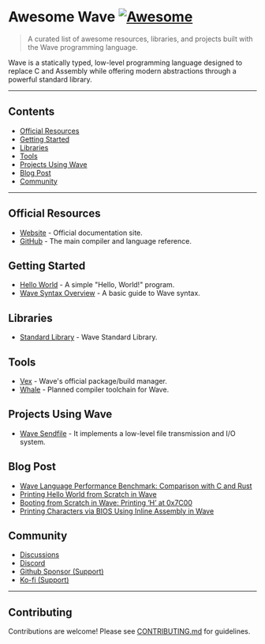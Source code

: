 # Awesome Wave [![Awesome](https://awesome.re/badge.svg)](https://awesome.re)

> A curated list of awesome resources, libraries, and projects built with the Wave programming language.

Wave is a statically typed, low-level programming language designed to replace C and Assembly while offering modern abstractions through a powerful standard library.

---

## Contents

- [Official Resources](#official-resources)
- [Getting Started](#getting-started)
- [Libraries](#libraries)
- [Tools](#tools)
- [Projects Using Wave](#projects-using-wave)
- [Blog Post](#blog-post)
- [Community](#community)

---

## Official Resources

- [Website](https://wave-lang.dev) - Official documentation site.
- [GitHub](https://github.com/LunaStev/Wave#readme) - The main compiler and language reference.

## Getting Started

- [Hello World](https://github.com/LunaStev/Wave/tree/master/test/test2.wave) - A simple "Hello, World!" program.
- [Wave Syntax Overview](https://wave-lang.dev/docs/syntax) - A basic guide to Wave syntax.

## Libraries

- [Standard Library](https://github.com/LunaStev/std) - Wave Standard Library.

## Tools

- [Vex](https://github.com/LunaStev/Vex#readme) - Wave's official package/build manager.
- [Whale](https://github.com/LunaStev/Whale#readme) - Planned compiler toolchain for Wave.

## Projects Using Wave

- [Wave Sendfile](https://github.com/LunaStev/wave_sendfile) - It implements a low-level file transmission and I/O system.

## Blog Post

- [Wave Language Performance Benchmark: Comparison with C and Rust](https://blog.wave-lang.dev/wave-language-performance-benchmark-comparison-with-c-and-rust)
- [Printing Hello World from Scratch in Wave](https://blog.wave-lang.dev/printing-hello-world-from-scratch-in-wave)
- [Booting from Scratch in Wave: Printing ‘H’ at 0x7C00](https://blog.wave-lang.dev/booting-from-scratch-in-wave-printing-h-at-0x7c00)
- [Printing Characters via BIOS Using Inline Assembly in Wave](https://blog.wave-lang.dev/printing-characters-via-bios-using-inline-assembly-in-wave)

## Community

- [Discussions](https://github.com/LunaStev/Wave/discussions)
- [Discord](https://discord.com/invite/3nev5nHqq9)
- [Github Sponsor (Support)](https://github.com/sponsors/LunaStev)
- [Ko-fi (Support)](https://ko-fi.com/lunasev)

---

## Contributing

Contributions are welcome! Please see [CONTRIBUTING.md](CONTRIBUTING.md) for guidelines.
